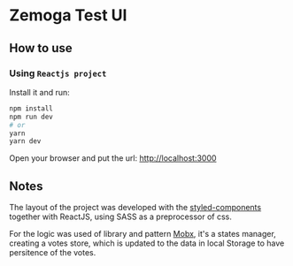# Zemoga Test UI

## How to use

### Using `Reactjs project`

Install it and run:

```bash
npm install
npm run dev
# or
yarn
yarn dev
```
Open your browser and put the url: [http://localhost:3000](http://localhost:3000)

## Notes
The layout of the project was developed with the [styled-components](https://www.styled-components.com) together with ReactJS, using SASS as a preprocessor of css. 

For the logic  was used of library and pattern [Mobx](https://github.com/mobxjs/mobx), it's a states manager, creating a votes store, which is updated to the data in local Storage to have persitence of the votes.

